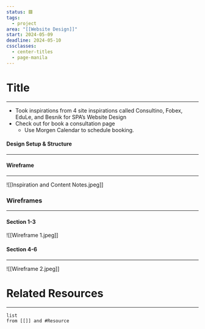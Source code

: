 ```yaml
---
status: 🟥
tags:
  - project
area: "[[Website Design]]"
start: 2024-05-09
deadline: 2024-05-10
cssclasses:
  - center-titles
  - page-manila
---
```

# Title
---

- Took inspirations from 4 site inspirations called Consultino, Fobex, EduLe, and Besnik for SPA’s Website Design
- Check out for book a consultation page
	- Use Morgen Calendar to schedule booking.
#### Design Setup & Structure
---
	



#### Wireframe
---

![[Inspiration and Content Notes.jpeg]]


### Wireframes
---
#### Section 1-3
![[Wireframe 1.jpeg]]
#### Section 4-6
---
![[Wireframe 2.jpeg]]




# Related Resources
---
```dataview
list
from [[]] and #Resource 
```
